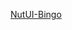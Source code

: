 <!--
 * @Date: 2022-10-22
 * @Author: 马晓川 724503670@qq.com
 * @LastEditors: 马晓川 724503670@qq.com
 * @LastEditTime: 2022-10-22
 * @Description: 
-->

[NutUI-Bingo](https://nutui.jd.com/bingo/?from=thosefree.com#/)